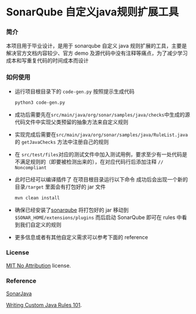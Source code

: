 # SonarQube 自定义java规则扩展工具

### 简介

本项目用于毕业设计，是用于 sonarqube 自定义 java 规则扩展的工具，主要是解决官方文档内容较少、官方 demo 及源代码中没有注释等痛点，为了减少学习成本和写重复代码的时间成本而设计

### 如何使用

-   运行项目根目录下的 `code-gen.py` 按照提示生成代码

    ```bash
    python3 code-gen.py
    ```

-   成功后需要先在`src/main/java/org/sonar/samples/java/checks`中生成的源代码文件中实现父类预留的抽象方法来自定义规则

-   实现完成后需要在`src/main/java/org/sonar/samples/java/RuleList.java`的 `getJavaChecks` 方法中注册自己的规则

-   在 `src/test/files`对应的测试文件中加入测试用例，要求至少有一处代码是不满足规则的（即要被检测出来的），在对应代码行后添加注释 `// Noncompliant`

-   此时已经可以编译插件了 在项目根目录运行以下命令 成功后会出现一个新的目录`/target` 里面会有打包好的 jar 文件

    ```bash
    mvn clean install
    ```

-   确保已经安装了[sonarqube](https://www.sonarqube.org/downloads/) 将打包好的 jar 移动到 `$SONAR_HOME/extensions/plugins` 而后启动 SonarQube 即可在 rules 中看到我们自定义的规则

-   更多信息或者有其他自定义需求可以参考下面的 reference

### License

 [MIT No Attribution](LICENSE.txt) license.

### Reference

[SonarJava](https://github.com/SonarSource/sonar-java)

[Writing Custom Java Rules 101](https://github.com/SonarSource/sonar-java/blob/master/docs/CUSTOM_RULES_101.md).
